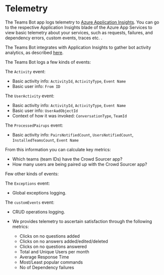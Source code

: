 # Telemetry

The Teams Bot app logs telemetry to  [Azure Application Insights](https://azure.microsoft.com/en-us/services/monitor/). You can go to the respective Application Insights blade of the Azure App Services to view basic telemetry about your services, such as requests, failures, and dependency errors, custom events, traces etc. .

The Teams Bot integrates with Application Insights to gather bot activity analytics, as described  [here](https://blog.botframework.com/2019/03/21/bot-analytics-behind-the-scenes/).

The Teams Bot logs a few kinds of events:

The  `Activity`  event:

-   Basic activity info:  `ActivityId`,  `ActivityType`,  `Event Name`
-   Basic user info:  `From ID`

The  `UserActivity`  event:

-   Basic activity info:  `ActivityId`,  `ActivityType`,  `Event Name`
-   Basic user info:  `UserAadObjectId`
-   Context of how it was invoked:  `ConversationType`,  `TeamId`

The  `ProcessedPairups`  event:

-   Basic activity info:  `PairsNotifiedCount`,  `UsersNotifiedCount`,  `InstalledTeamsCount`,  `Event Name`

From this information you can calculate key metrics:

-   Which teams (team IDs) have the Crowd Sourcer app?
-   How many users are being paired up with the Crowd Sourcer app?

 Few other kinds of events:

The  `Exceptions`  event:
- Global exceptions logging.

The  `customEvents`  event:
- CRUD operations logging.

- We provides telemetry to ascertain satisfaction through the following metrics:
	 - Clicks on no questions added
	-	Clicks on no answers added/edited/deleted
	-	Clicks on no questions answered
	-	Total and Unique Users per month
	-	Average Response Time
	-	Most/Least popular commands
	-	No of Dependency failures
